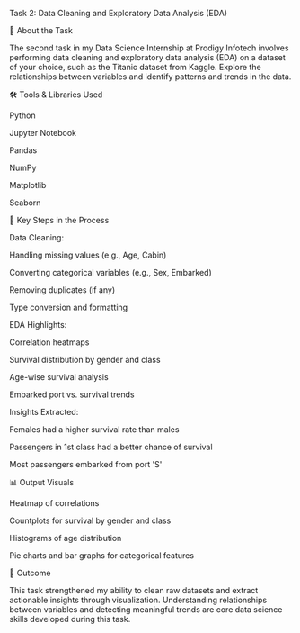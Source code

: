 Task 2: Data Cleaning and Exploratory Data Analysis (EDA)

📌 About the Task

The second task in my Data Science Internship at Prodigy Infotech involves performing data cleaning and exploratory data analysis (EDA) on a dataset of your choice, such as the Titanic dataset from Kaggle. Explore the relationships between variables and identify patterns and trends in the data.

 
🛠 Tools & Libraries Used

Python

Jupyter Notebook

Pandas

NumPy

Matplotlib

Seaborn


🧹 Key Steps in the Process

Data Cleaning:

Handling missing values (e.g., Age, Cabin)

Converting categorical variables (e.g., Sex, Embarked)

Removing duplicates (if any)

Type conversion and formatting


EDA Highlights:

Correlation heatmaps

Survival distribution by gender and class

Age-wise survival analysis

Embarked port vs. survival trends

Insights Extracted:

Females had a higher survival rate than males

Passengers in 1st class had a better chance of survival

Most passengers embarked from port 'S'


📊 Output Visuals

Heatmap of correlations

Countplots for survival by gender and class

Histograms of age distribution

Pie charts and bar graphs for categorical features

🎯 Outcome

This task strengthened my ability to clean raw datasets and extract actionable insights through visualization. Understanding relationships between variables and detecting meaningful trends are core data science skills developed during this task.

